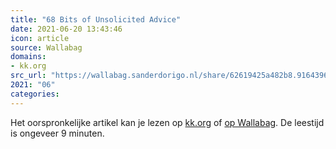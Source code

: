 ```yaml
---
title: "68 Bits of Unsolicited Advice"
date: 2021-06-20 13:43:46
icon: article
source: Wallabag
domains:
- kk.org
src_url: "https://wallabag.sanderdorigo.nl/share/62619425a482b8.91643966"
2021: "06"
categories:
---
```

Het oorspronkelijke artikel kan je lezen op [kk.org](https://kk.org/thetechnium/68-bits-of-unsolicited-advice/) of [op Wallabag](https://wallabag.sanderdorigo.nl/share/62619425a482b8.91643966). De leestijd is ongeveer 9 minuten.